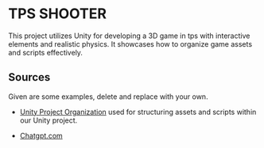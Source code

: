 # TPS SHOOTER
This project utilizes Unity for developing a 3D game in tps with interactive elements and realistic physics. It showcases how to organize game assets and scripts effectively.

## Sources

Given are some examples, delete and replace with your own.

- [Unity Project Organization](https://unity.com/how-to/organizing-your-project) used for structuring assets and scripts within our Unity project.

- [Chatgpt.com](https://chatgpt.com/share/66fa6111-33a4-8004-aaff-b6625924c638)